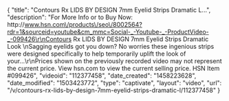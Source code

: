{
    "title": "Contours Rx LIDS BY DESIGN 7mm Eyelid Strips  Dramatic L...",
    "description": "For More Info or to Buy Now: http:\/\/www.hsn.com\/products\/seo\/8002564?rdr=1&sourceid=youtube&cm_mmc=Social-_-Youtube-_-ProductVideo-_-099426\r\nContours Rx LIDS BY DESIGN 7mm Eyelid Strips  Dramatic Look \nSagging eyelids got you down? No worries  these ingenious strips were designed specifically to help temporarily uplift the look of your...\r\nPrices shown on the previously recorded video may not represent the current price.  View hsn.com to view the current selling price. HSN Item #099426",
    "videoid": "112377458",
    "date_created": "1458223628",
    "date_modified": "1503423772",
    "type": "captivate",
    "layout": "video",
    "url": "\/v\/contours-rx-lids-by-design-7mm-eyelid-strips-dramatic-l\/112377458"
}